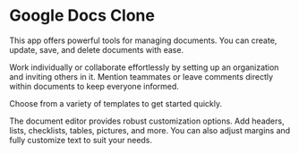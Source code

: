 <h1>Google Docs Clone </h1>
<p>This app offers powerful tools for managing documents. You can create, update, save, and delete documents with ease.

Work individually or collaborate effortlessly by setting up an organization and inviting others in it. 
Mention teammates or leave comments directly within documents to keep everyone informed.

Choose from a variety of templates to get started quickly.

The document editor provides robust customization options. 
Add headers, lists, checklists, tables, pictures, and more. You can also adjust margins 
and fully customize text to suit your needs.  </p>